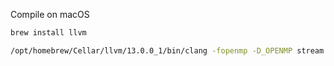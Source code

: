 Compile on macOS

```bash
brew install llvm
```

```bash
/opt/homebrew/Cellar/llvm/13.0.0_1/bin/clang -fopenmp -D_OPENMP stream.c -O3 -o stream -L/opt/homebrew/Cellar/libomp/13.0.0/lib
```
